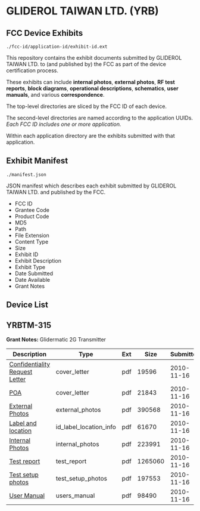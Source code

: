 # GLIDEROL TAIWAN LTD. (YRB)
## FCC Device Exhibits

```
./fcc-id/application-id/exhibit-id.ext
```

This repository contains the exhibit documents submitted by GLIDEROL TAIWAN LTD. to (and published by) the FCC as part of the device certification process.

These exhibits can include **internal photos**, **external photos**, **RF test reports**, **block diagrams**, **operational descriptions**, **schematics**, **user manuals**, and various **correspondence**.

The top-level directories are sliced by the FCC ID of each device.

The second-level directories are named according to the application UUIDs. *Each FCC ID includes one or more application.*

Within each application directory are the exhibits submitted with that application. 

## Exhibit Manifest

```
./manifest.json
```

JSON manifest which describes each exhibit submitted by GLIDEROL TAIWAN LTD. and published by the FCC.

- FCC ID
- Grantee Code
- Product Code
- MD5
- Path
- File Extension
- Content Type
- Size
- Exhibit ID
- Exhibit Description
- Exhibit Type
- Date Submitted
- Date Available
- Grant Notes

## Device List
## YRBTM-315
**Grant Notes:** Glidermatic 2G Transmitter

| Description | Type | Ext | Size | Submitted | Available |
| ----------- | ---- | --- | ---- | --------- | --------- |
| [Confidentiality Request Letter](YRBTM-315/cb359428da5bae6e3f9cfcd236076856/1376525.pdf) | cover_letter | pdf | 19596 | 2010-11-16 | 2010-11-16 |
| [POA](YRBTM-315/cb359428da5bae6e3f9cfcd236076856/1376526.pdf) | cover_letter | pdf | 21843 | 2010-11-16 | 2010-11-16 |
| [External Photos](YRBTM-315/cb359428da5bae6e3f9cfcd236076856/1376527.pdf) | external_photos | pdf | 390568 | 2010-11-16 | 2010-11-16 |
| [Label and location](YRBTM-315/cb359428da5bae6e3f9cfcd236076856/1376529.pdf) | id_label_location_info | pdf | 61670 | 2010-11-16 | 2010-11-16 |
| [Internal Photos](YRBTM-315/cb359428da5bae6e3f9cfcd236076856/1376528.pdf) | internal_photos | pdf | 223991 | 2010-11-16 | 2010-11-16 |
| [Test report](YRBTM-315/cb359428da5bae6e3f9cfcd236076856/1376530.pdf) | test_report | pdf | 1265060 | 2010-11-16 | 2010-11-16 |
| [Test setup photos](YRBTM-315/cb359428da5bae6e3f9cfcd236076856/1376531.pdf) | test_setup_photos | pdf | 197553 | 2010-11-16 | 2010-11-16 |
| [User Manual](YRBTM-315/cb359428da5bae6e3f9cfcd236076856/1376532.pdf) | users_manual | pdf | 98490 | 2010-11-16 | 2010-11-16 |
